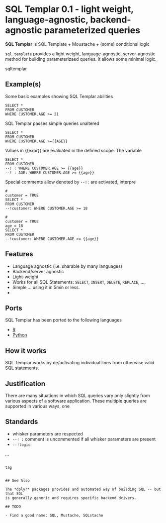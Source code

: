 # SQL Templar 0.1 - light weight, language-agnostic, backend-agnostic parameterized queries

**SQL Templar** is SQL Template + Moustache + (some) conditional logic


`sql.template` provides a light weight, language-agnostic, server-agnostic 
method for building parameterizaed queries.  It allows some minimal logic.


sqltemplar


## Example(s)

Some basic examples showing SQL Templar abilities

    SELECT *
    FROM CUSTOMER
    WHERE CUSTOMER.AGE >= 21
    
SQL Templar passes simple queries unaltered
    
    SELECT *
    FROM CUSTOMER
    WHERE CUSTOMER.AGE >={{AGE}}
    
Values in {{expr}} are evaluated in the defined scope. The variable 
    
    SELECT *
    FROM CUSTOMER
    --! : WHERE CUSTOMER.AGE >= {{age}}
    --! : AGE: WHERE CUSTOMER.AGE >= {{age}}
    
Special comments allow denoted by `--!:` are activated, interpre     
    
    #
    customer = TRUE
    SELECT *
    FROM CUSTOMER
    --!customer: WHERE CUSTOMER.AGE >= 18
       
    #
    customer = TRUE
    age = 18
    SELECT *
    FROM CUSTOMER
    --!customer: WHERE CUSTOMER.AGE >= {{age}}


## Features 

 - Language agnostic (i.e. sharable by many languages)
 - Backend/server agnostic
 - Light-weight
 - Works for all SQL Statements: `SELECT`, `INSERT`, `DELETE`, `REPLACE`, ....
 - Simple ... using it in 5min or less.  
 -   

## Ports 

SQL Templar has been ported to the following languages

 - [R](https://cran.r-project.org/package=sql.templar)
 - [Python]()
 
 
    
## How it works

SQL Templar works by de/activating individual lines from otherwise valid SQL 
statements. 


## Justification 

There are many situations in which SQL queries vary only slightly from various
aspects of a software application. These multiple queries are supported in 
various ways, one


    
## Standards

 * whisker parameters are respected
 * `--! :` comment is uncommented if all whisker parameters are present
 * `--!logic`:  

...
```

tag


## See Also 

The *dplyr* packages provides and automated way of building SQL -- but that SQL 
is generally generic and requires specific backend drivers.

## TODO 

- Find a good name: SQL, Mustache, SQLstache
